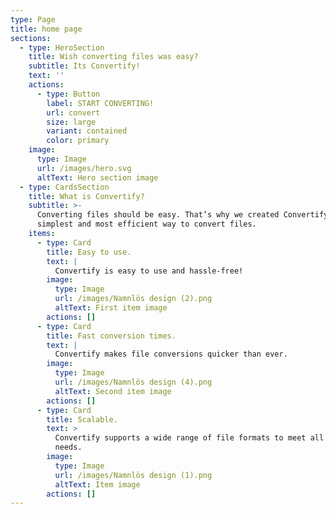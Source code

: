 ```yaml
---
type: Page
title: home page
sections:
  - type: HeroSection
    title: Wish converting files was easy?
    subtitle: Its Convertify!
    text: ''
    actions:
      - type: Button
        label: START CONVERTING!
        url: convert
        size: large
        variant: contained
        color: primary
    image:
      type: Image
      url: /images/hero.svg
      altText: Hero section image
  - type: CardsSection
    title: What is Convertify?
    subtitle: >-
      Converting files should be easy. That’s why we created Convertify—the
      simplest and most efficient way to convert files.
    items:
      - type: Card
        title: Easy to use.
        text: |
          Convertify is easy to use and hassle-free!
        image:
          type: Image
          url: /images/Namnlös design (2).png
          altText: First item image
        actions: []
      - type: Card
        title: Fast conversion times.
        text: |
          Convertify makes file conversions quicker than ever.
        image:
          type: Image
          url: /images/Namnlös design (4).png
          altText: Second item image
        actions: []
      - type: Card
        title: Scalable.
        text: >
          Convertify supports a wide range of file formats to meet all your
          needs.
        image:
          type: Image
          url: /images/Namnlös design (1).png
          altText: Item image
        actions: []
---
```

